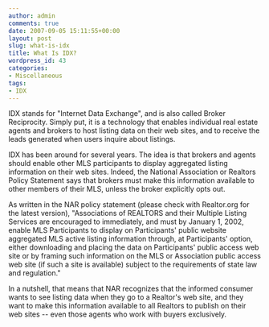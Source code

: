 ```yaml
---
author: admin
comments: true
date: 2007-09-05 15:11:55+00:00
layout: post
slug: what-is-idx
title: What Is IDX?
wordpress_id: 43
categories:
- Miscellaneous
tags:
- IDX
---
```


IDX stands for "Internet Data Exchange", and is also called Broker Reciprocity.  Simply put, it is a technology that enables individual real estate agents and brokers to host listing data on their web sites, and to receive the leads generated when users inquire about listings.

IDX has been around for several years.  The idea is that brokers and agents should enable other MLS participants to display aggregated listing information on their web sites. Indeed, the National Association or Realtors Policy Statement says that brokers must make this information available to other members of their MLS, unless the broker explicitly opts out.

As written in the NAR policy statement (please check with Realtor.org for the latest version), "Associations of REALTORS and their Multiple Listing Services are encouraged to immediately, and must by January 1, 2002, enable MLS Participants to display on Participants' public website aggregated MLS active listing information through, at Participants' option, either downloading and placing the data on Participants' public access web site or by framing such information on the MLS or Association public access web site (if such a site is available) subject to the requirements of state law and regulation."

In a nutshell, that means that NAR recognizes that the informed consumer wants to see listing data when they go to a Realtor's web site, and they want to make this information available to all Realtors to publish on their web sites -- even those agents who work with buyers exclusively.
